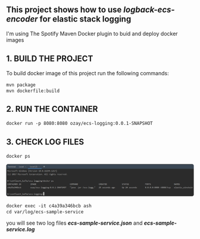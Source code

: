 ## This project shows how to use _**logback-ecs-encoder**_ for elastic stack logging
I'm using The Spotify Maven Docker plugin to buid and deploy docker images

## 1. BUILD THE PROJECT
To build docker image of this project run the following commands:
```
mvn package
mvn dockerfile:build
```

## 2. RUN THE CONTAINER
```
docker run -p 8080:8080 ozay/ecs-logging:0.0.1-SNAPSHOT
```

## 3. CHECK LOG FILES

```
docker ps 
```

![](.README_images/45710d65.png)

````
docker exec -it c4a39a346bcb ash
cd var/log/ecs-sample-service
````

you will see two log files _**ecs-sample-service.json**_ and _**ecs-sample-service.log**_






